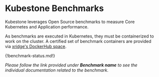 # Kubestone Benchmarks

Kubestone leverages Open Source benchmarks to measure Core Kubernetes and Application performance.

As benchmarks are executed in Kubernetes, they must be containerized to work on the cluster. A certified set of benchmark containers are provided via [xridge's DockerHub space](https://hub.docker.com/r/xridge/).


{!benchmark-status.md!}

*Please follow the link provided under **Benchmark name** to see the individual documentation related to the benchmark.*

